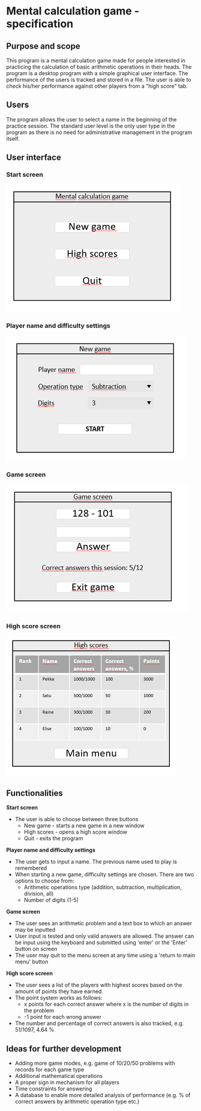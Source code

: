 # Mental calculation game - specification

## Purpose and scope

This program is a mental calculation game made for people interested in practicing the calculation of basic arithmetic operations in their heads. The program is a desktop program with a simple graphical user interface. The performance of the users is tracked and stored in a file. The user is able to check his/her performance against other players from a "high score" tab.

## Users

The program allows the user to select a name in the beginning of the practice session. The standard user level is the only user type in the program as there is no need for administrative management in the program itself.

## User interface

### Start screen

![Menu](https://github.com/lauriap/ot-harjoitustyo/blob/master/project/documentation/menu.PNG?raw=true.png)

### Player name and difficulty settings

![New game](https://github.com/lauriap/ot-harjoitustyo/blob/master/project/documentation/new_game.PNG?raw=true)

### Game screen

![Game sceen](https://github.com/lauriap/ot-harjoitustyo/blob/master/project/documentation/game_screen.PNG?raw=true)

### High score screen

![High score](https://github.com/lauriap/ot-harjoitustyo/blob/master/project/documentation/high_score.PNG?raw=true)

## Functionalities

**Start screen**

* The user is able to choose between three buttons
	* New game - starts a new game in a new window
	* High scores - opens a high score window
	* Quit - exits the program


**Player name and difficulty settings**

* The user gets to input a name. The previous name used to play is remembered 
* When starting a new game, difficulty settings are chosen. There are two options to choose from:
	* Arithmetic operations type (addition, subtraction, multiplication, division, all)
	* Number of digits (1-5)


**Game screen**

* The user sees an arithmetic problem and a text box to which an answer may be inputted
* User input is tested and only valid answers are allowed. The answer can be input using the keyboard and submitted using 'enter' or the 'Enter' button on screen
* The user may quit to the menu screen at any time using a 'return to main menu' button


**High score screen**

* The user sees a list of the players with highest scores based on the amount of points they have earned.
* The point system works as follows:
	* x points for each correct answer where x is the number of digits in the problem
	* -1 point for each wrong answer
* The number and percentage of correct answers is also tracked, e.g. 51/1097, 4.64 %


## Ideas for further development

* Adding more game modes, e.g. game of 10/20/50 problems with records for each game type
* Additional mathematical operations
* A proper sign in mechanism for all players
* Time constraints for answering
* A database to enable more detailed analysis of performance (e.g. % of correct answers by arithmetic operation type etc.)

